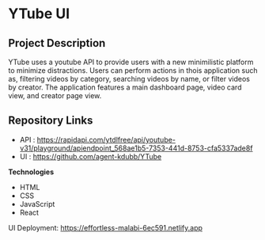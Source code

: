 # YTube UI

## Project Description

YTube uses a youtube API to provide users with a new minimilistic platform to minimize distractions. Users can perform actions in thois application such as, filtering videos by category, searching videos by name, or filter videos by creator. The application features a main dashboard page, video card view, and creator page view.

## Repository Links

- API : https://rapidapi.com/ytdlfree/api/youtube-v31/playground/apiendpoint_568ae1b5-7353-441d-8753-cfa5337ade8f
- UI : https://github.com/agent-kdubb/YTube

**Technologies**

- HTML
- CSS
- JavaScript
- React


UI Deployment: https://effortless-malabi-6ec591.netlify.app



